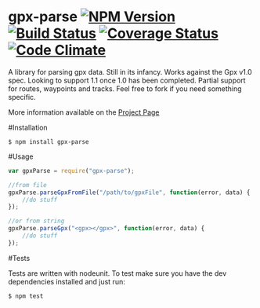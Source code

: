 gpx-parse [![NPM Version](https://badge.fury.io/js/gpx-parse.png)](https://badge.fury.io/js/gpx-parse) [![Build Status](https://travis-ci.org/elliotstokes/gpx-parse.png?branch=master)](https://travis-ci.org/elliotstokes/gpx-parse) [![Coverage Status](https://coveralls.io/repos/elliotstokes/gpx-parse/badge.png?branch=master)](https://coveralls.io/r/elliotstokes/gpx-parse?branch=master)[![Code Climate](https://codeclimate.com/github/elliotstokes/gpx-parse.png)](https://codeclimate.com/github/elliotstokes/gpx-parse)
========

A library for parsing gpx data. Still in its infancy. Works against the Gpx v1.0 spec. Looking to support 1.1 once 1.0 has been completed. Partial support for routes, waypoints and tracks. Feel free to fork if you need something specific.

More information available on the [Project Page](http://www.vapidspace.com/gpx-parse)

#Installation

	$ npm install gpx-parse

#Usage

```javascript
var gpxParse = require("gpx-parse");

//from file
gpxParse.parseGpxFromFile("/path/to/gpxFile", function(error, data) {
	//do stuff
});

//or from string
gpxParse.parseGpx("<gpx></gpx>", function(error, data) {
	//do stuff
});

```

#Tests

Tests are written with nodeunit. To test make sure you have the dev dependencies installed and just run:

	$ npm test
